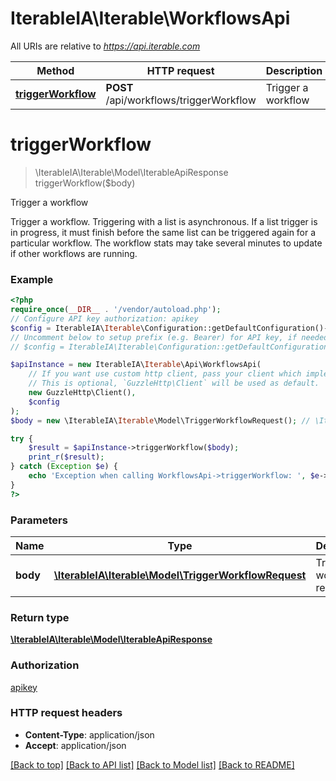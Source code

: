 # IterableIA\Iterable\WorkflowsApi

All URIs are relative to *https://api.iterable.com*

Method | HTTP request | Description
------------- | ------------- | -------------
[**triggerWorkflow**](WorkflowsApi.md#triggerworkflow) | **POST** /api/workflows/triggerWorkflow | Trigger a workflow

# **triggerWorkflow**
> \IterableIA\Iterable\Model\IterableApiResponse triggerWorkflow($body)

Trigger a workflow

Trigger a workflow. Triggering with a list is asynchronous. If a list trigger is in progress, it must finish before the same list can be triggered again for a particular workflow. The workflow stats may take several minutes to update if other workflows are running.

### Example
```php
<?php
require_once(__DIR__ . '/vendor/autoload.php');
// Configure API key authorization: apikey
$config = IterableIA\Iterable\Configuration::getDefaultConfiguration()->setApiKey('Api_Key', 'YOUR_API_KEY');
// Uncomment below to setup prefix (e.g. Bearer) for API key, if needed
// $config = IterableIA\Iterable\Configuration::getDefaultConfiguration()->setApiKeyPrefix('Api_Key', 'Bearer');

$apiInstance = new IterableIA\Iterable\Api\WorkflowsApi(
    // If you want use custom http client, pass your client which implements `GuzzleHttp\ClientInterface`.
    // This is optional, `GuzzleHttp\Client` will be used as default.
    new GuzzleHttp\Client(),
    $config
);
$body = new \IterableIA\Iterable\Model\TriggerWorkflowRequest(); // \IterableIA\Iterable\Model\TriggerWorkflowRequest | Trigger workflow request

try {
    $result = $apiInstance->triggerWorkflow($body);
    print_r($result);
} catch (Exception $e) {
    echo 'Exception when calling WorkflowsApi->triggerWorkflow: ', $e->getMessage(), PHP_EOL;
}
?>
```

### Parameters

Name | Type | Description  | Notes
------------- | ------------- | ------------- | -------------
 **body** | [**\IterableIA\Iterable\Model\TriggerWorkflowRequest**](../Model/TriggerWorkflowRequest.md)| Trigger workflow request |

### Return type

[**\IterableIA\Iterable\Model\IterableApiResponse**](../Model/IterableApiResponse.md)

### Authorization

[apikey](../../README.md#apikey)

### HTTP request headers

 - **Content-Type**: application/json
 - **Accept**: application/json

[[Back to top]](#) [[Back to API list]](../../README.md#documentation-for-api-endpoints) [[Back to Model list]](../../README.md#documentation-for-models) [[Back to README]](../../README.md)

